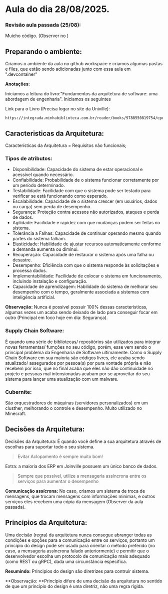 # Aula do dia 28/08/2025.

### **Revisão aula passada (25/08):**

Muicho código. (Observer no )

## **Preparando o ambiente:** 

Criamos o ambiente da aula no github workspace e criamos algumas pastas e files, que estão sendo adicionadas junto com essa aula em ".devcontainer"

**Anotações:**

Iniciamos a leitura do livro:"Fundamentos da arquitetura de software: uma abordagem de engenharia". Iniciamos os seguintes 

Link para o Livro (Precisa logar no site da Univille): 
```
https://integrada.minhabiblioteca.com.br/reader/books/9788550819754/epubcfi/06/18[%3Bvnd.vst.idref%3Dcap1.xhtml]!/4/2/32/2%4051:20
```

## Caracteristicas da Arquitetura:

Características da Arquitetura = Requisitos não funcionais;

### Tipos de atributos:
- Disponibilidade: Capacidade do sistema de estar operacional e acessível quando necessário.
- Confiabilidade: Probabilidade de o sistema funcionar corretamente por um período determinado.
- Testabilidade: Facilidade com que o sistema pode ser testado para verificar se está funcionando como esperado.
- Escalabilidade: Capacidade de o sistema crescer (em usuários, dados ou carga) sem perda de desempenho.
- Segurança: Proteção contra acessos não autorizados, ataques e perda de dados.
- Agilidade: Facilidade e rapidez com que mudanças podem ser feitas no sistema.
- Tolerância a Falhas: Capacidade de continuar operando mesmo quando partes do sistema falham.
- Elasticidade: Habilidade de ajustar recursos automaticamente conforme a demanda aumenta ou diminui.
- Recuperação: Capacidade de restaurar o sistema após uma falha ou desastre.
- Desempenho: Eficiência com que o sistema responde às solicitações e processa dados.
- Implementabilidade: Facilidade de colocar o sistema em funcionamento, incluindo instalação e configuração.
- Capacidade de aprendizagem: Habilidade do sistema de melhorar seu desempenho com o tempo, geralmente associada a sistemas com inteligência artificial.

**Observação:** Nunca é possivel possuir 100% dessas caracteristicas, algumas vezes um acaba sendo deixado de lado para conseguir focar em outro (Principal em foco hoje em dia: Segurança).

### Supply Chain Software: 
É quando uma série de bibliotecas/ repositórios são utilizados para integrar novas ferramentas/ fumções no seu código, porém, esse vem sendo o principal problema da Engenharia de Software ultimamente. Como o Supply Chain Software em sua maioria são códigos livres, ele acaba sendo atualizado/ assegurados por pessoa(s) por pura vontade própria e não recebem por isso, que no final acaba que eles não dão continuidade no projeto e pessoas mal intensionadas acabam por se aproveitar do seu sistema para lançar uma atualização com um malware. 

### Cubernite: 
São orquestradores de máquinas (servidores personalizados) em um clusther, melhorando o controle e desempenho. Muito utilizado no Minecraft.

## Decisões da Arquitetura:
Decisões da Arquitetura: É quando você define a sua arquitetura através de escolhas para suportar todo o seu sistema.

> Evitar Aclopamento é sempre muito bom! 

Extra: a maioria dos ERP em Joinville possuem um único banco de dados.

> Sempre que possível, utilize a mensageria assíncrona entre os serviços para aumentar o desempenho

**Comunicação assícrona:** No caso, criamos um sistema de troca de mensagens, que trocam mensagens com informações minimas, e outros serviços eles recebem uma cópia da mensagem (Observer da aula passada).

## Principios da Arquitetura:

Uma decisão (regra) da arquitetura nunca consegue abranger todas as condições e opções para a comunicação entre os serviços, portanto um princípio do design pode ser usado para orientar o método preferido (no caso, a mensageria assíncrona falado anteriormente) e permitir que o desenvolvedor escolha um protocolo de comunicação mais adequado (como REST ou gRPC), dada uma circunstância específica.

**Resumindo:** Principios do design são diretrizes para contruir sistema. 

**Observação: **Princípio difere de uma decisão da arquitetura no sentido de que um princípio do design é uma diretriz, não uma regra rígida.
